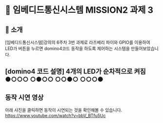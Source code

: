 
# 📌 임베디드통신시스템 MISSION2 과제 3

## 📖 소개

[임베디드통신시스템]강의의 6주차 3번 과제로 라즈베리 파이와 GPIO를 이용하여 LED가 버튼을 누르면 domino4코드 동작을 하도록 제어하는 시스템을 만들어보았습니다. 

[domino4 코드 설명]
4개의 LED가 순차적으로 켜짐
●○○○
○●○○
○○●○
○○○●
---
## 동작 시연 영상

아래 사진을 클릭하면 동작이 시연되는 것을 확인해볼 수 있습니다.
https://www.youtube.com/watch?v=bbV_BTfu5Uc
